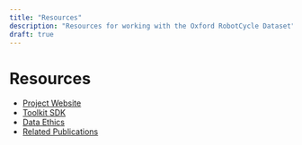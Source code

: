 ```yaml
---
title: "Resources"
description: "Resources for working with the Oxford RobotCycle Dataset"
draft: true
---
```


# Resources

- [Project Website](https://ori-mrg.github.io/robotcycle-dataset/)
- [Toolkit SDK](https://github.com/ori-mrg/robotcycle-toolkit)
- [Data Ethics](https://ori.ox.ac.uk/publications/datasets/robotcycle-ethics/)
- [Related Publications](https://ori.ox.ac.uk/publications/)